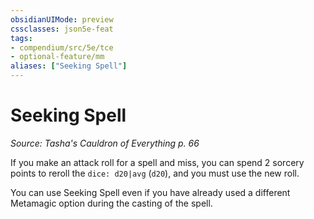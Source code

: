 ```yaml
---
obsidianUIMode: preview
cssclasses: json5e-feat
tags:
- compendium/src/5e/tce
- optional-feature/mm
aliases: ["Seeking Spell"]
---
```

# Seeking Spell
*Source: Tasha's Cauldron of Everything p. 66*  

If you make an attack roll for a spell and miss, you can spend 2 sorcery points to reroll the `dice: d20|avg` (`d20`), and you must use the new roll.

You can use Seeking Spell even if you have already used a different Metamagic option during the casting of the spell.
